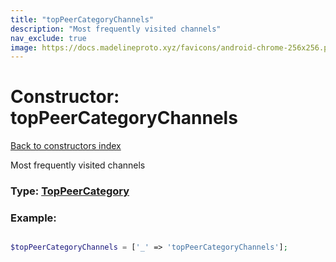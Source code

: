 ```yaml
---
title: "topPeerCategoryChannels"
description: "Most frequently visited channels"
nav_exclude: true
image: https://docs.madelineproto.xyz/favicons/android-chrome-256x256.png
---
```

# Constructor: topPeerCategoryChannels  
[Back to constructors index](/API_docs/constructors/index.html)



Most frequently visited channels




### Type: [TopPeerCategory](/API_docs/types/TopPeerCategory.html)


### Example:

```php

$topPeerCategoryChannels = ['_' => 'topPeerCategoryChannels'];
```  
